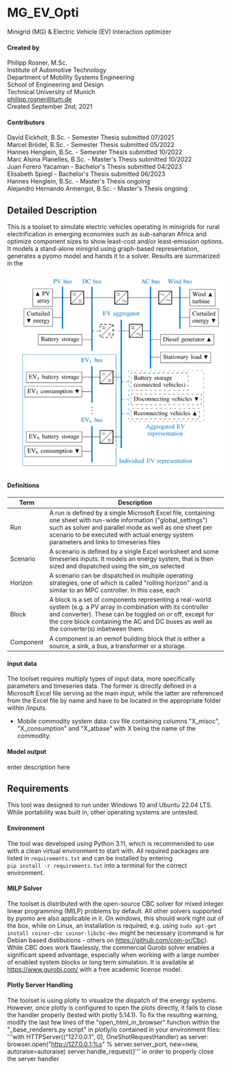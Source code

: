 # MG_EV_Opti
Minigrid (MG) & Electric Vehicle (EV) Interaction optimizer

#### Created by 
Philipp Rosner, M.Sc.  
Institute of Automotive Technology  
Department of Mobility Systems Engineering  
School of Engineering and Design  
Technical University of Munich  
philipp.rosner@tum.de  
Created September 2nd, 2021

#### Contributors  
David Eickholt, B.Sc. - Semester Thesis submitted 07/2021  
Marcel Brödel, B.Sc. - Semester Thesis submitted 05/2022  
Hannes Henglein, B.Sc. - Semester Thesis submitted 10/2022  
Marc Alsina Planelles, B.Sc. - Master's Thesis submitted 10/2022  
Juan Forero Yacaman - Bachelor's Thesis submitted 04/2023  
Elisabeth Spiegl - Bachelor's Thesis submitted 06/2023  
Hannes Henglein, B.Sc. - Master's Thesis ongoing  
Alejandro Hernando Armengol, B.Sc. - Master's Thesis ongoing

## Detailed Description  
This is a toolset to simulate electric vehicles operating in minigrids for rural electrification in emerging economies such as sub-saharan
Africa and optimize component sizes to show least-cost and/or least-emission options. It models a stand-alone minigrid using graph-based
representation, generates a pyomo model and hands it to a solver. Results are summarized in the

![System diagram](./images/system_diagram.png)

#### Definitions
| Term      | Description                                                                                                                                                                                                                                                                |
|-----------|----------------------------------------------------------------------------------------------------------------------------------------------------------------------------------------------------------------------------------------------------------------------------|
| Run       | A run is defined by a single Microsoft Excel file, containing one sheet with run-wide information ("global_settings") such as solver and parallel mode as well as one sheet per scenario to be executed with actual energy system parameters and links to timeseries files |
| Scenario  | A scenario is defined by a single Excel worksheet and some timeseries inputs. It models an energy system, that is then sized and dispatched using the sim_os selected                                                                                                      |
| Horizon   | A scenario can be dispatched in multiple operating strategies, one of which is called "rolling horizon" and is similar to an MPC controller. In this case, each                                                                                                            |
| Block     | A block is a set of components representing a real-world system (e.g. a PV array in combination with its controller and converter). These can be toggled on or off, except for the core block containing the AC and DC buses as well as the converter(s) inbetween them.   |
| Component | A component is an oemof building block that is either a source, a sink, a bus, a transformer or a storage.                                                                                                                                                                 |


#### Input data
The toolset requires multiply types of input data, more specifically parameters and timeseries data. The former is 
directly defined in a Microsoft Excel file serving as the main input, while the latter are referenced from the Excel 
file by name and have to be located in the appropriate folder within /inputs.
- Mobile commodity system data: csv file containing columns "X_misoc", "X_consumption" and "X_atbase" with X being the name of the commodity.

#### Model output
enter description here

## Requirements  
This tool was designed to run under Windows 10 and Ubuntu 22.04 LTS. While portability was built in, other operating
systems are untested.

#### Environment
The tool was developed using Python 3.11, which is recommended to use with a clean virtual environment to start with.
All required packages are listed in ```requirements.txt``` and can be installed by entering  
```pip install -r requirements.txt``` into a terminal for the correct environment.

#### MILP Solver
The toolset is distributed with the open-source CBC solver for mixed integer linear programming (MILP) problems by 
default. All other solvers supported by pyomo are also applicable in it. On windows, this should work right out of the
box, while on Linux, an installation is required, e.g. using ```sudo apt-get install coinor-cbc coinor-libcbc-dev```
might be necessary (command is for Debian based distibutions - others on https://github.com/coin-or/Cbc). While CBC 
does work flawlessly, the commercial Gurobi solver enables a significant speed advantage, especially when working with
a large number of enabled system blocks or long term simulation. It is available at https://www.gurobi.com/ with a free
academic license model.

#### Plotly Server Handling
The toolset is using plotly to visualize the dispatch of the energy systems. However, once plotly is configured to open
the plots directly, it fails to close the handler properly (tested with plotly 5.14.1). To fix the resulting warning,
modify the last few lines of the "open_html_in_browser" function within the "_base_renderers.py script" in plotly/io
contained in your environment files:
    '''with HTTPServer(("127.0.0.1", 0), OneShotRequestHandler) as server:
			browser.open("http://127.0.0.1:%s" % server.server_port, new=new, autoraise=autoraise)
			server.handle_request()'''
in order to properly close the server handler



